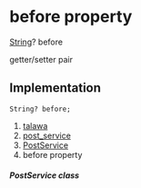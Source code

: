 
<div>

# before property

</div>


[String](https://api.flutter.dev/flutter/dart-core/String-class.html)?
before


getter/setter pair




## Implementation

``` language-dart
String? before;
```







1.  [talawa](../../index.html)
2.  [post_service](../../services_post_service/)
3.  [PostService](../../services_post_service/PostService-class.html)
4.  before property

##### PostService class







